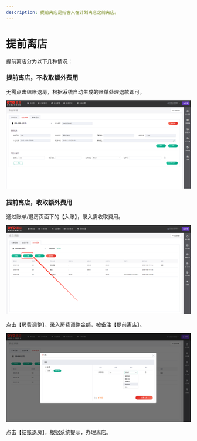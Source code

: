 ```yaml
---
description: 提前离店是指客人在计划离店之前离店。
---
```


# 提前离店

提前离店分为以下几种情况：

### 提前离店，不收取额外费用

无需点击结账退房，根据系统自动生成的账单处理退款即可。

![&#x70B9;&#x51FB;&#x7ED3;&#x8D26;&#x9000;&#x623F;&#xFF0C;&#x6839;&#x636E;&#x6536;&#x94F6;&#x63D0;&#x793A;&#x529E;&#x7406;&#x79BB;&#x5E97;](../../.gitbook/assets/image%20%286%29.png)

### 提前离店，收取额外费用

通过账单/退房页面下的【入账】，录入需收取费用。

![&#x70B9;&#x51FB;&#x5165;&#x8D26;&#xFF0C;&#x5F55;&#x5165;&#x9700;&#x6536;&#x53D6;&#x8D39;&#x7528;](../../.gitbook/assets/image%20%2880%29.png)

点击【房费调整】，录入房费调整金额，被备注【提前离店】。

![&#x5907;&#x6CE8;&#x63D0;&#x524D;&#x79BB;&#x5E97;&#xFF0C;&#x70B9;&#x51FB;&#x6D88;&#x8D39;&#x5165;&#x8D26;](../../.gitbook/assets/image%20%2841%29.png)

  
点击【结账退房】，根据系统提示，办理离店。

